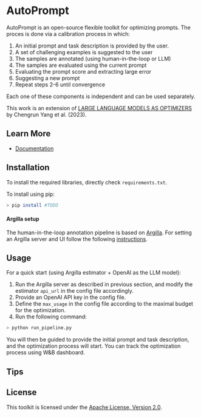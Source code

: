 # AutoPrompt

AutoPrompt is an open-source flexible toolkit for optimizing prompts.
The proces is done via a calibration process in which:
1. An initial prompt and task description is provided by the user.
2. A set of challenging examples is suggested to the user
3. The samples are annotated (using human-in-the-loop or LLM)
4. The samples are evaluated using the current prompt
5. Evaluating the prompt score and extracting large error
6. Suggesting a new prompt
7. Repeat steps 2-6 until convergence

Each one of these components is independent and can be used separately. 

This work is an extension of 
[LARGE LANGUAGE MODELS AS OPTIMIZERS](https://arxiv.org/pdf/2309.03409.pdf) by Chengrun Yang et al. (2023).

## Learn More

* [Documentation](./docs/README.md)


## Installation

To install the required libraries, directly check `requirements.txt`.

To install using pip:
```bash
> pip install #TODO
```
#### Argilla setup
The human-in-the-loop annotation pipeline is based on [Argilla]('https://docs.argilla.io/en/latest/index.html').
For setting an Argilla server and UI follow the following [instructions](https://docs.argilla.io/en/latest/getting_started/quickstart_installation.html).

## Usage
For a quick start (using Argilla estimator + OpenAI as the LLM model):
1. Run the Argilla server as described in previous section, and modify the estimator `api_url` in the config file accordingly.
2. Provide an OpenAI API key in the config file.
3. Define the `max_usage` in the config file according to the maximal budget for the optimization.
4. Run the following command:
```bash
> python run_pipeline.py
```
You will then be guided to provide the initial prompt and task description, and the optimization process will start.
You can track the optimization process using W&B dashboard.

## Tips
## License

This toolkit is licensed under the [Apache License, Version 2.0](http://www.apache.org/licenses/LICENSE-2.0).